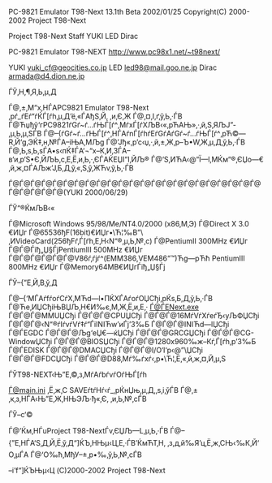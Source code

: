 PC-9821 Emulator T98-Next 13.1th Beta    2002/01/25
Copyright(C) 2000-2002 Project T98-Next

  Project T98-Next Staff
   YUKI
   LED
   Dirac


  PC-9821 Emulator T98-NEXT
   http://www.pc98x1.net/~t98next/

  YUKI
   yuki_cf@geocities.co.jp
  LED
   led98@mail.goo.ne.jp
  Dirac
   armada@d4.dion.ne.jp


ЃЎ‚Н‚¶‚Я‚Ь‚µ‚Д

Ѓ@‚±‚М“x‚НЃAPC9821 Emulator T98-Next ‚рѓ_ѓEѓ“ѓЌЃ[ѓh‚µ‚Д’ё‚«ЃAђЅ‚Й‚ ‚и‚Є‚Ж
Ѓ@‚¤‚І‚ґ‚ў‚Ь‚·ЃB
Ѓ@Ћџђў‘гPC9821ѓGѓ~ѓ…ѓЊЃ[ѓ^‚МѓxЃ[ѓXЉВ‹«‚рЋАЊ»‚·‚й‚Ѕ‚ЯЉJ”­‚µ‚Ь‚µ‚ЅЃB
Ѓ@–{ѓGѓ~ѓ…ѓЊЃ[ѓ^‚НЃAѓnЃ[ѓhѓEѓGѓAѓGѓ~ѓ…ѓЊЃ[ѓ^‚рЋ©—R‚Й‘g‚ЭЌ‡‚н‚№ЃA–іЊА‚МЉg
Ѓ@’Јђ«‚р’с‹џ‚·‚й‚±‚Ж‚р–Ъ•W‚Ж‚µ‚Д‚ў‚Ь‚·ЃB
Ѓ@‚Ь‚ѕ‚Ь‚ѕЃA•s‹пЌ‡ЃA‘¬“x–К‚И‚ЗЃA–в‘и‚р‘Ѕ•Є‚ЙЉЬ‚с‚Е‚Ё‚и‚Ь‚·‚ЄЃAЌЕЏI“I‚ЙЉ®
Ѓ@‘S‚ИЋА‹@“Ї—l‚МЌм“®‚ЄЏo—€‚й‚ж‚¤ЃAЉж’Ј‚Б‚Д‚ў‚«‚Ѕ‚ў‚ЖЋv‚ў‚Ь‚·ЃB 

Ѓ@Ѓ@Ѓ@Ѓ@Ѓ@Ѓ@Ѓ@Ѓ@Ѓ@Ѓ@Ѓ@Ѓ@Ѓ@Ѓ@Ѓ@Ѓ@Ѓ@Ѓ@Ѓ@Ѓ@Ѓ@Ѓ@Ѓ@Ѓ@Ѓ@Ѓ@Ѓ@Ѓ@(YUKI 2000/06/29)

ЃЎ“®ЌмЉВ‹«

Ѓ@Microsoft Windows 95/98/Me/NT4.0/2000 (x86‚М‚Э)
Ѓ@Direct X 3.0 €ИЏг
Ѓ@65536ђF(16bit)€ИЏг•\Ћ¦‰В”\‚ИVideoCard(256ђFѓ‚Ѓ[ѓh‚Е‚Н‹N“®‚µ‚Ь‚№‚с)
Ѓ@PentiumII  300MHz €ИЏг
Ѓ@Ѓ@Ѓiђ„Џ§ЃjPentiumIII 500MHz €ИЏг
Ѓ@Ѓ@Ѓ@Ѓ@Ѓ@Ѓ@V86ѓ‚ѓjѓ^(EMM386,VEM486“™)Ћg—pЋћ PentiumIII 800MHz €ИЏг
Ѓ@Memory64MB€ИЏгЃiђ„Џ§Ѓj

ЃЎ–{”Е‚Й‚В‚ў‚Д

Ѓ@–{‘МЃAѓfѓoѓCѓX‚МЋd—l•ПЌXЃAѓoѓOЏCђі‚рЌs‚Б‚Д‚ў‚Ь‚·ЃB
Ѓ@Ће‚ИЏCђіЊВЏЉ‚Н€И‰є‚М‚Ж‚Ё‚и‚Е‚·
Ѓ@ЃENext.exe
Ѓ@Ѓ@Ѓ@MMUЏCђі
Ѓ@Ѓ@Ѓ@CPUЏCђі
Ѓ@Ѓ@Ѓ@16MѓVѓXѓeѓЂ‹уЉФЏCђі
Ѓ@Ѓ@Ѓ@‹N“®ѓIѓvѓVѓ‡ѓ“ЃiINIЋw’иЃj’З‰Б
Ѓ@Ѓ@Ѓ@INIЋd—lЏCђі
Ѓ@ЃEGDC
Ѓ@Ѓ@Ѓ@Љg‘еЏ€—ќЏCђі
Ѓ@Ѓ@Ѓ@GRCGЏCђі
Ѓ@Ѓ@Ѓ@CG-WindowЏCђі
Ѓ@Ѓ@Ѓ@BIOSЏCђі
Ѓ@Ѓ@Ѓ@1280x960‰ж–Кѓ‚Ѓ[ѓh‚р’З‰Б
Ѓ@ЃEDISK
Ѓ@Ѓ@Ѓ@DMACЏCђі
Ѓ@Ѓ@Ѓ@I/O‘I‘р‹@”\ЏCђі
Ѓ@Ѓ@Ѓ@FDCЏCђі
Ѓ@Ѓ@Ѓ@D88‚Мѓ‰ѓxѓ‹‚р•\Ћ¦‚Е‚«‚й‚ж‚¤‚Й‚µ‚Ѕ

ЃЎT98-NEXT‹Њ”Е‚©‚з‚МѓAѓbѓvѓOѓЊЃ[ѓh

Ѓ@main.ini ‚Ё‚ж‚С SAVEѓtѓHѓ‹ѓ_‚рЌнЏњ‚µ‚Д‚­‚ѕ‚і‚ўЃB
Ѓ@‚±‚к‚з‚НЃA‹Њ”Е‚Ж‚НЊЭЉ·ђ«‚Є‚ ‚и‚Ь‚№‚сЃB

ЃЎ–с‘©

Ѓ@’Ќм‚НЃuProject T98-NextЃv‚ЄЏЉ—L‚µ‚Ь‚·ЃB
Ѓ@–{”Е‚НЃA‘S‚Д‚Й‚Ё‚ў‚Д“]ЌЪ‚НЊµ‹Ц‚Е‚·ЃB’ЌмЋТ‚Н‚ ‚з‚д‚й‰Я’ц‚Ё‚ж‚СЊ‹‰К‚Й‘О‚µЃA
Ѓ@‘О‰ћ‚МђУ–±‚р•‰‚ў‚Ь‚№‚сЃB

–і’f“]ЌЪЊµ‹Ц (C)2000-2002 Project T98-Next
